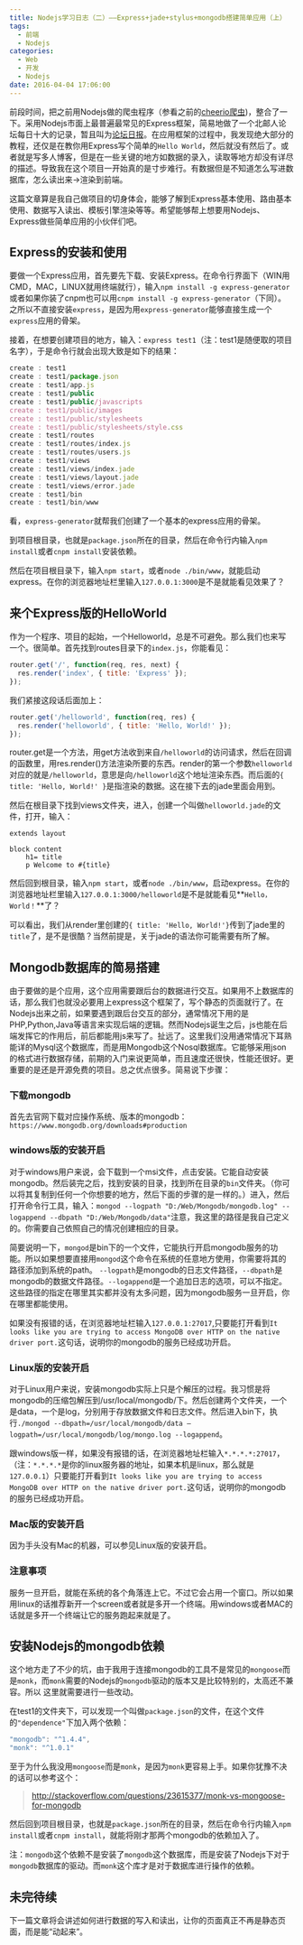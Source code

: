 ```yaml
---
title: Nodejs学习日志（二）——Express+jade+stylus+mongodb搭建简单应用（上）
tags: 
  - 前端
  - Nodejs
categories:
  - Web
  - 开发
  - Nodejs
date: 2016-04-04 17:06:00
---
```

前段时间，把之前用Nodejs做的爬虫程序（参看之前的[cheerio爬虫](http://molunerfinn.com/nodejs-1/))，整合了一下。采用Nodejs市面上最普遍最常见的Express框架，简易地做了一个北邮人论坛每日十大的记录，暂且叫为[论坛日报](http://topten.piegg.cn)。在应用框架的过程中，我发现绝大部分的教程，还仅是在教你用Express写个简单的`Hello World`，然后就没有然后了。或者就是写多人博客，但是在一些关键的地方如数据的录入，读取等地方却没有详尽的描述。导致我在这个项目一开始真的是寸步难行。有数据但是不知道怎么写进数据库，怎么读出来->渲染到前端。  

这篇文章算是我自己做项目的切身体会，能够了解到Express基本使用、路由基本使用、数据写入读出、模板引擎渲染等等。希望能够帮上想要用Nodejs、Express做些简单应用的小伙伴们吧。  
<!--more-->

## Express的安装和使用

要做一个Express应用，首先要先下载、安装Express。在命令行界面下（WIN用CMD，MAC，LINUX就用终端就行），输入`npm install -g express-generator`或者如果你装了cnpm也可以用`cnpm install -g express-generator`（下同）。之所以不直接安装`express`，是因为用`express-generator`能够直接生成一个`express`应用的骨架。  

接着，在想要创建项目的地方，输入：`express test1`（注：test1是随便取的项目名字），于是命令行就会出现大致是如下的结果：

```js
create : test1
create : test1/package.json
create : test1/app.js
create : test1/public
create : test1/public/javascripts
create : test1/public/images
create : test1/public/stylesheets
create : test1/public/stylesheets/style.css
create : test1/routes
create : test1/routes/index.js
create : test1/routes/users.js
create : test1/views
create : test1/views/index.jade
create : test1/views/layout.jade
create : test1/views/error.jade
create : test1/bin
create : test1/bin/www
```

看，`express-generator`就帮我们创建了一个基本的express应用的骨架。

到项目根目录，也就是`package.json`所在的目录，然后在命令行内输入`npm install`或者`cnpm install`安装依赖。

然后在项目根目录下，输入`npm start`，或者`node ./bin/www`，就能启动express。在你的浏览器地址栏里输入`127.0.0.1:3000`是不是就能看见效果了？

## 来个Express版的HelloWorld

作为一个程序、项目的起始，一个Helloworld，总是不可避免。那么我们也来写一个。很简单。首先找到routes目录下的`index.js`，你能看见：

```js
router.get('/', function(req, res, next) {
  res.render('index', { title: 'Express' });
});
```

我们紧接这段话后面加上：

```js
router.get('/helloworld', function(req, res) {
  res.render('helloworld', { title: 'Hello, World!' });
});
```

router.get是一个方法，用get方法收到来自`/helloworld`的访问请求，然后在回调的函数里，用res.render()方法渲染所要的东西。render的第一个参数`helloworld`对应的就是`/helloworld`，意思是向`/helloworld`这个地址渲染东西。而后面的`{ title: 'Hello, World!' }`是指渲染的数据。这在接下去的jade里面会用到。

然后在根目录下找到views文件夹，进入，创建一个叫做`helloworld.jade`的文件，打开，输入：

```jade
extends layout

block content
    h1= title
    p Welcome to #{title}
```
然后回到根目录，输入`npm start`，或者`node ./bin/www`，启动express。在你的浏览器地址栏里输入`127.0.0.1:3000/helloworld`是不是就能看见**`Hello，World！`**了？

可以看出，我们从render里创建的`{ title: 'Hello, World!'}`传到了jade里的`title`了，是不是很酷？当然前提是，关于jade的语法你可能需要有所了解。


## Mongodb数据库的简易搭建

由于要做的是个应用，这个应用需要跟后台的数据进行交互。如果用不上数据库的话，那么我们也就没必要用上express这个框架了，写个静态的页面就行了。在Nodejs出来之前，如果要遇到跟后台交互的部分，通常情况下用的是PHP,Python,Java等语言来实现后端的逻辑。然而Nodejs诞生之后，js也能在后端发挥它的作用后，前后都能用js来写了。扯远了。这里我们没用通常情况下耳熟能详的Mysql这个数据库，而是用Mongodb这个Nosql数据库。它能够采用json的格式进行数据存储，前期的入门来说更简单，而且速度还很快，性能还很好。更重要的是还是开源免费的项目。总之优点很多。简易说下步骤：

### 下载mongodb

首先去官网下载对应操作系统、版本的mongodb：`https://www.mongodb.org/downloads#production`

### windows版的安装开启

对于windows用户来说，会下载到一个msi文件，点击安装。它能自动安装mongodb。然后装完之后，找到安装的目录，找到所在目录的`bin`文件夹。（你可以将其复制到任何一个你想要的地方，然后下面的步骤的是一样的。）进入，然后打开命令行工具，输入：`mongod --logpath "D:/Web/Mongodb/mongodb.log" --logappend --dbpath "D:/Web/Mongodb/data"`注意，我这里的路径是我自己定义的。你需要自己依照自己的情况创建相应的目录。  

简要说明一下，`mongod`是bin下的一个文件，它能执行开启mongodb服务的功能。所以如果想要直接用`mongod`这个命令在系统的任意地方使用，你需要将其的路径添加到系统的path。
`--logpath`是mongodb的日志文件路径，`--dbpath`是mongodb的数据文件路径。`--logappend`是一个追加日志的选项，可以不指定。这些路径的指定在哪里其实都并没有太多问题，因为mongodb服务一旦开启，你在哪里都能使用。

如果没有报错的话，在浏览器地址栏输入`127.0.0.1:27017`,只要能打开看到`It looks like you are trying to access MongoDB over HTTP on the native driver port.`这句话，说明你的mongodb的服务已经成功开启。

### Linux版的安装开启

对于Linux用户来说，安装mongodb实际上只是个解压的过程。我习惯是将mongodb的压缩包解压到/usr/local/mongodb/下。然后创建两个文件夹，一个是data，一个是log，分别用于存放数据文件和日志文件。然后进入bin下，执行`./mongod --dbpath=/usr/local/mongodb/data –logpath=/usr/local/mongodb/log/mongo.log --logappend`。  

跟windows版一样，如果没有报错的话，在浏览器地址栏输入`*.*.*.*:27017`，（注：`*.*.*.*`是你的linux服务器的地址，如果本机是linux，那么就是`127.0.0.1`）只要能打开看到`It looks like you are trying to access MongoDB over HTTP on the native driver port.`这句话，说明你的mongodb的服务已经成功开启。

### Mac版的安装开启

因为手头没有Mac的机器，可以参见Linux版的安装开启。

### 注意事项

服务一旦开启，就能在系统的各个角落连上它。不过它会占用一个窗口。所以如果用linux的话推荐新开一个screen或者就是多开一个终端。用windows或者MAC的话就是多开一个终端让它的服务跑起来就是了。

## 安装Nodejs的mongodb依赖

这个地方走了不少的坑，由于我用于连接mongodb的工具不是常见的`mongoose`而是`monk`，而`monk`需要的Nodejs的`mongodb`驱动的版本又是比较特别的，太高还不兼容。所以
这里就需要进行一些改动。  

在test1的文件夹下，可以发现一个叫做`package.json`的文件，在这个文件的`"dependence"`下加入两个依赖：

```js
"mongodb": "^1.4.4",
"monk": "^1.0.1"
```

至于为什么我没用`mongoose`而是`monk`，是因为`monk`更容易上手。如果你犹豫不决的话可以参考这个：  
> http://stackoverflow.com/questions/23615377/monk-vs-mongoose-for-mongodb

然后回到项目根目录，也就是`package.json`所在的目录，然后在命令行内输入`npm install`或者`cnpm install`，就能将刚才那两个mongodb的依赖加入了。

注：`mongodb`这个依赖不是安装了`mongodb`这个数据库，而是安装了Nodejs下对于`mongodb`数据库的驱动。而`monk`这个库才是对于数据库进行操作的依赖。

## 未完待续

下一篇文章将会讲述如何进行数据的写入和读出，让你的页面真正不再是静态页面，而是能“动起来”。
